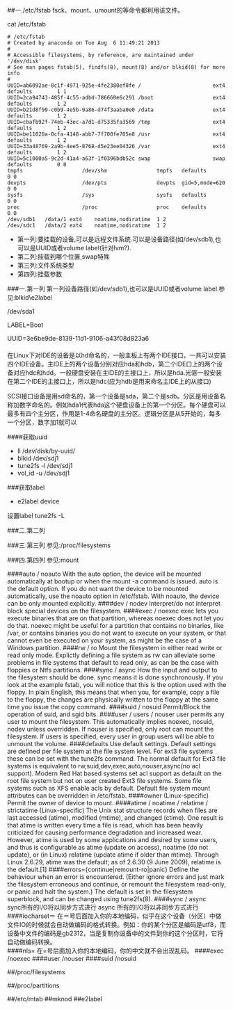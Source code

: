 ##一./etc/fstab
fsck、mount、umount的等命令都利用该文件。

cat /etc/fstab

    # /etc/fstab
    # Created by anaconda on Tue Aug  6 11:49:21 2013
    #
    # Accessible filesystems, by reference, are maintained under '/dev/disk'
    # See man pages fstab(5), findfs(8), mount(8) and/or blkid(8) for more info
    #
    UUID=ab6092ae-8c1f-4971-925e-4fe2380ef8fe /                       ext4    defaults        1 1
    UUID=2ca94743-485f-4c55-adbd-786660e6c291 /boot                   ext4    defaults        1 2
    UUID=b21d8f99-c0b9-4e5b-9a86-d74f3aaba0e0 /data                   ext4    defaults        1 2
    UUID=cbafb92f-74eb-43ec-a7d1-d75335fa3569 /tmp                    ext4    defaults        1 2
    UUID=be11020a-0cfa-4148-abb7-7f700fe705e8 /usr                    ext4    defaults        1 2
    UUID=33a48769-2a9b-4ee5-8768-d5e23ee04326 /var                    ext4    defaults        1 2
    UUID=5c1000a5-9c2d-41a4-a63f-1f0396bdb52c swap                    swap    defaults        0 0
    tmpfs                   /dev/shm                tmpfs   defaults        0 0
    devpts                  /dev/pts                devpts  gid=5,mode=620  0 0
    sysfs                   /sys                    sysfs   defaults        0 0
    proc                    /proc                   proc    defaults        0 0
    /dev/sdb1	/data/1	ext4	noatime,nodiratime	1 2
    /dev/sdc1	/data/2	ext4	noatime,nodiratime	1 2

* 第一列:要挂载的设备,可以是远程文件系统.可以是设备路径(如/dev/sdb1),也可以是UUID或者volume label(针对lvm?).
* 第二列:挂载到哪个位置,swap特殊
* 第三列:文件系统类型
* 第四列:挂载参数

###一.第一列
第一列设备路径(如/dev/sdb1),也可以是UUID或者volume label.参见:blkid\e2label

/dev/sda1

LABEL=Boot

UUID=3e6be9de-8139-11d1-9106-a43f08d823a6

####
在Linux下对IDE的设备是以hd命名的，一般主板上有两个IDE接口，一共可以安装四个IDE设备。主IDE上的两个设备分别对应hda和hdb，第二个IDE口上的两个设备对应hdc和hdd。一般硬盘安装在主IDE的主接口上，所以是hda.光驱一般安装在第二个IDE的主接口上，所以是hdc(应为hdb是用来命名主IDE上的从接口)

SCSI接口设备是用sd命名的，第一个设备是sda，第二个是sdb。分区是用设备名称加数字命名的。例如hda1代表hda这个硬盘设备上的第一个分区。每个硬盘可以最多有四个主分区，作用是1-4命名硬盘的主分区。逻辑分区是从5开始的，每多一个分区，数字加1就可以


####获取uuid
* ll /dev/disk/by-uuid/
* blkid /dev/sdj1
* tune2fs -l /dev/sdj1
* vol_id -u /dev/sdj1

###获取label
* e2label device

设置label tune2fs -L

###二.第二列


###三.第三列
参见:/proc/filesystems

###四.第四列
参见:mount

####auto / noauto
With the auto option, the device will be mounted automatically at bootup or when the mount -a command is issued. auto is the default option. If you do not want the device to be mounted automatically, use the noauto option in /etc/fstab. With noauto, the device can be only mounted explicitly.
####dev / nodev
Interpret/do not interpret block special devices on the filesystem.
####exec / noexec
exec lets you execute binaries that are on that partition, whereas noexec does not let you do that. noexec might be useful for a partition that contains no binaries, like /var, or contains binaries you do not want to execute on your system, or that cannot even be executed on your system, as might be the case of a Windows partition.
####rw / ro
Mount the filesystem in either read write or read only mode. Explictly defining a file system as rw can alleviate some problems in file systems that default to read only, as can be the case with floppies or Ntfs partitions.
####sync / async
How the input and output to the filesystem should be done. sync means it is done synchronously. If you look at the example fstab, you will notice that this is the option used with the floppy. In plain English, this means that when you, for example, copy a file to the floppy, the changes are physically written to the floppy at the same time you issue the copy command.
####suid / nosuid
Permit/Block the operation of suid, and sgid bits.
####user / users / nouser
user permits any user to mount the filesystem. This automatically implies noexec, nosuid, nodev unless overridden. If nouser is specified, only root can mount the filesystem. If users is specified, every user in group users will be able to unmount the volume.
####defaults
Use default settings. Default settings are defined per file system at the file system level. For ext3 file systems these can be set with the tune2fs command. The normal default for Ext3 file systems is equivalent to rw,suid,dev,exec,auto,nouser,async(no acl support). Modern Red Hat based systems set acl support as default on the root file system but not on user created Ext3 file systems. Some file systems such as XFS enable acls by default. Default file system mount attributes can be overridden in /etc/fstab.
####owner (Linux-specific)
Permit the owner of device to mount.
####atime / noatime / relatime / strictatime (Linux-specific)
The Unix stat structure records when files are last accessed (atime), modified (mtime), and changed (ctime). One result is that atime is written every time a file is read, which has been heavily criticized for causing performance degradation and increased wear. However, atime is used by some applications and desired by some users, and thus is configurable as atime (update on access), noatime (do not update), or (in Linux) relatime (update atime if older than mtime). Through Linux 2.6.29, atime was the default; as of 2.6.30 (9 June 2009), relatime is the default.[1] 
####errors={continue|remount-ro|panic}
Define  the  behaviour  when an error is encountered.  (Either ignore errors and just mark the filesystem erroneous and continue, or remount the filesystem read-only, or panic and halt the system.)  The default is set in the filesystem superblock, and can be changed using tune2fs(8).
####sync / async  
sync所有的I/O将以同步方式进行
async  所有的I/O将以非同步方式进行
####iocharset＝
在＝号后面加入你的本地编码，似乎在这个设备（分区）中做文件IO的时候就会自动做编码的格式转换。例如：你的某个分区是编码是utf8，而设备中文件的编码是gb2312，当是复制你设备中的文件到你的这个分区时，它将自动做编码转换。  
####nls=
在=号后面加入你的本地编码，你的中文就不会出现乱码。
####exec /noexec
####user /nouser
####suid /nosuid







##/proc/filesystems

##/proc/partitions

##/etc/mtab
##mknod
##e2label


